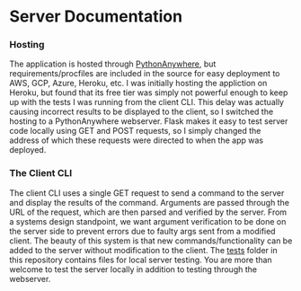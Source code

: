 <h1>Server Documentation</h1>
<h3>Hosting</h3>
<p>
  The application is hosted through <a href="https://www.pythonanywhere.com/">PythonAnywhere</a>, but requirements/procfiles are included in the source for easy deployment to AWS, GCP, Azure, Heroku, etc. I was initially hosting the appliction on Heroku, but found that its free tier was simply not powerful enough to keep up with the tests I was running from the client CLI. This delay was actually causing incorrect results to be displayed to the client, so I switched the hosting to a PythonAnywhere webserver. Flask makes it easy to test server code locally using GET and POST requests, so I simply changed the address of which these requests were directed to when the app was deployed.
</p>
<h3>The Client CLI</h3>
<p>
  The client CLI uses a single GET request to send a command to the server and display the results of the command. Arguments are passed through the URL of the request, which are then parsed and verified by the server. From a systems design standpoint, we want argument verification to be done on the server side to prevent errors due to faulty args sent from a modified client. The beauty of this system is that new commands/functionality can be added to the server without modification to the client. The <a href="https://github.com/hershyz/trie/tree/main/tests">tests</a> folder in this repository contains files for local server testing. You are more than welcome to test the server locally in addition to testing through the webserver.
</p>

